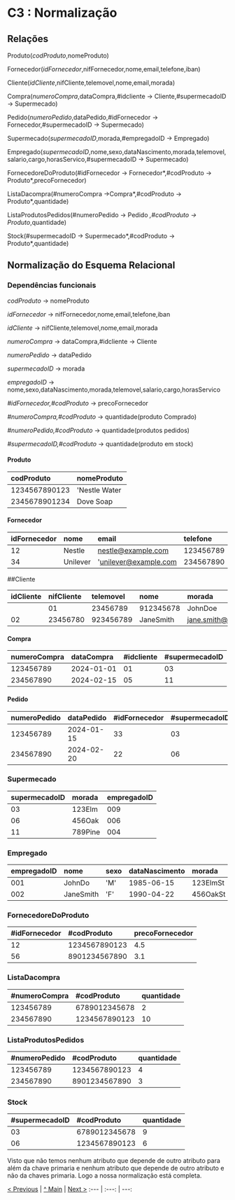 # C3 : Normalização

## Relações
Produto(*codProduto*,nomeProduto)

Fornecedor(*idFornecedor*,nifFornecedor,nome,email,telefone,iban)

Cliente(*idCliente*,nifCliente,telemovel,nome,email,morada)

Compra(*numeroCompra*,dataCompra,#idcliente → Cliente,#supermecadoID → Supermecado)

Pedido(*numeroPedido*,dataPedido,#idFornecedor → Fornecedor,#supermecadoID → Supermecado)

Supermecado(*supermecadoID*,morada,#empregadoID → Empregado)

Empregado(*supermecadoID*,nome,sexo,dataNascimento,morada,telemovel,salario,cargo,horasServico,#supermecadoID → Supermecado)

FornecedoreDoProduto(#idFornecedor → Fornecedor*,#codProduto → Produto*,precoFornecedor)

ListaDacompra(#numeroCompra →Compra*,#codProduto → Produto*,quantidade)

ListaProdutosPedidos(#numeroPedido → Pedido *,#codProduto → Produto*,quantidade)

Stock(#supermecadoID → Supermecado*,#codProduto → Produto*,quantidade)

## Normalização do Esquema Relacional

### Dependências funcionais

*codProduto* → nomeProduto

*idFornecedor* → nifFornecedor,nome,email,telefone,iban

*idCliente*  → nifCliente,telemovel,nome,email,morada

*numeroCompra* → dataCompra,#idcliente → Cliente

*numeroPedido* → dataPedido

*supermecadoID* → morada

*empregadoID* → nome,sexo,dataNascimento,morada,telemovel,salario,cargo,horasServico

*#idFornecedor,#codProduto* → precoFornecedor

*#numeroCompra,#codProduto* → quantidade(produto Comprado)

*#numeroPedido,#codProduto* → quantidade(produtos pedidos)

*#supermecadoID,#codProduto* → quantidade(produto em stock)
#### Produto
| codProduto   |nomeProduto                |
| :------- | :------------------------ |
| 1234567890123   | 'Nestle Water   |
| 2345678901234  |Dove Soap         | 

#### Fornecedor

| idFornecedor    | nome                  |email      |telefone  | Nulo |
| :------- | :------------------------ | :---------- | :----------  | :--- |
|12 | Nestle | nestle@example.com|    123456789 |  AB12345678901234567890123456789012|
|34 |Unilever|     'unilever@example.com|    234567890   |   DE23456789012345678901234567890123|

##Cliente

| idCliente    | nifCliente               | telemovel      |nome  |morada |
| :------- | :------------------------ | :---------- | :----------  | :--- |
||01|23456789|  912345678|  JohnDoe|       john.doe@example.com|      123Elm|
|02| 23456780|  923456789|  JaneSmith|     jane.smith@example.com |   456Oak|

#### Compra
| numeroCompra  | dataCompra             | #idcliente    |#supermecadoID|
| :------- | :------------------------ | :---------- | :----------  
|123456789| 2024-01-01|01|03|
|234567890 | 2024-02-15|05|11|

#### Pedido

| numeroPedido  | dataPedido            | #idFornecedor   |#supermecadoID|
| :------- | :------------------------ | :---------- | :----------  
 |123456789 |2024-01-15 |33 |03 |
 |234567890  | 2024-02-20 |22 |06 |


### Supermecado

| supermecadoID  | morada           | empregadoID|  
| :------- | :------------------------ | :----------  
| 03| 123Elm| 009| 
| 06| 456Oak| 006| 
| 11| 789Pine| 004| 

### Empregado

| empregadoID |  nome           | sexo |  dataNascimento | morada | telemovel | salario |cargo|horasServico|#supermecadoID|
| :------- | :------------------------ | :----------| :------- | :------------------------ | :----------|  :----------|  :----------|  :----------|  :----------   
|001 |JohnDo|     'M'|	1985-06-15|   123ElmSt|954343215|700|caixa|20|03|
|002 |JaneSmith|    'F'|	1990-04-22|  456OakSt|982164234|1000|gerente|22|10|

### FornecedoreDoProduto
| #idFornecedor  | #codProduto      | precoFornecedor|  
| :------- | :------------------------ | :----------  
|12|1234567890123| 4.5|
|56|8901234567890|3.1|


### ListaDacompra
| #numeroCompra  | #codProduto     | quantidade|  
| :------- | :------------------------ | :----------  
|123456789|6789012345678|2|7.5|
|234567890|1234567890123|10|3.3|




### ListaProdutosPedidos
| #numeroPedido  | #codProduto     | quantidade|  
| :------- | :------------------------ | :----------  
|123456789|1234567890123|4|
|234567890 |8901234567890|3|

### Stock
| #supermecadoID | #codProduto     | quantidade|  
| :------- | :------------------------ | :----------  
|03|6789012345678|9|
|06|1234567890123|6|

Visto que não temos nenhum atributo que depende de outro atributo para além da chave primaria e nenhum atributo que depende de outro atributo e não da chaves primaria. Logo a nossa normalização está completa.












[< Previous](rebd02.md) | [^ Main](/../../) | [Next >](rebd04.md)
:--- | :---: | ---:
